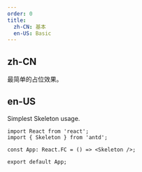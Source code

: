 ```yaml
---
order: 0
title:
  zh-CN: 基本
  en-US: Basic
---
```


## zh-CN

最简单的占位效果。

## en-US

Simplest Skeleton usage.

```tsx
import React from 'react';
import { Skeleton } from 'antd';

const App: React.FC = () => <Skeleton />;

export default App;
```
